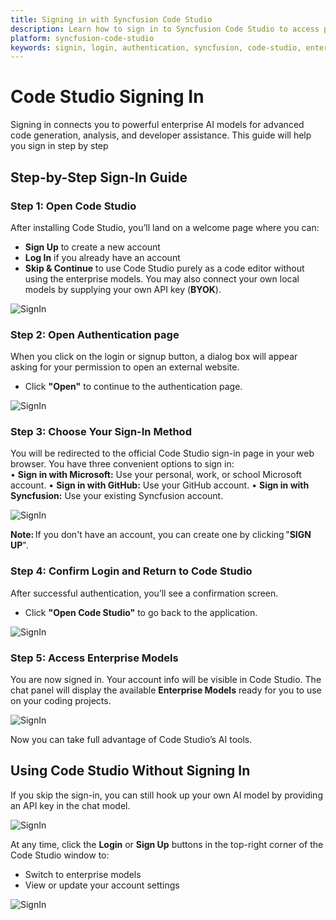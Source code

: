 ```yaml
---
title: Signing in with Syncfusion Code Studio
description: Learn how to sign in to Syncfusion Code Studio to access powerful enterprise AI models for advanced code generation, analysis, and developer assistance.
platform: syncfusion-code-studio
keywords: signin, login, authentication, syncfusion, code-studio, enterprise models, getting started
---
```


# Code Studio Signing In

Signing in connects you to powerful enterprise AI models for advanced code generation, analysis, and developer assistance. This guide will help you sign in step by step

## Step-by-Step Sign-In Guide

### Step 1: Open Code Studio
After installing Code Studio, you’ll land on a welcome page where you can:
- **Sign Up** to create a new account
- **Log In** if you already have an account
- **Skip & Continue** to use Code Studio purely as a code editor without using the enterprise models. You may also connect your own local models by supplying your own API key (**BYOK**).

<img src="./getting-started-image/sign0.png" alt="SignIn" />

### Step 2: Open Authentication page
When you click on the login or signup button, a dialog box will appear asking for your permission to open an external website.

- Click **"Open"** to continue to the authentication page.

<img src="./getting-started-image/signopen.png" alt="SignIn" />

### Step 3: Choose Your Sign-In Method
You will be redirected to the official Code Studio sign-in page in your web browser. You have three convenient options to sign in:  
• **Sign in with Microsoft:** Use your personal, work, or school Microsoft account.
• **Sign in with GitHub:** Use your GitHub account.
• **Sign in with Syncfusion:** Use your existing Syncfusion account.

<img src="./getting-started-image/sign3.png" alt="SignIn" />

**Note:** If you don't have an account, you can create one by clicking "**SIGN UP**".


### Step 4: Confirm Login and Return to Code Studio
After successful authentication, you’ll see a confirmation screen.

- Click **"Open Code Studio"** to go back to the application.

<img src="./getting-started-image/sign4.png" alt="SignIn" />

### Step 5: Access Enterprise Models
You are now signed in. Your account info will be visible in Code Studio.
The chat panel will display the available **Enterprise Models** ready for you to use on your coding projects.


<img src="./getting-started-image/enterprise.png" alt="SignIn" />

Now you can take full advantage of Code Studio’s AI tools.

## Using Code Studio Without Signing In

If you skip the sign-in, you can still hook up your own AI model by providing an API key in the chat model.

<img src="./getting-started-image/signaddmodel.png" alt="SignIn" />

At any time, click the **Login** or **Sign Up** buttons in the top-right corner of the Code Studio window to:
- Switch to enterprise models
- View or update your account settings
<img src="./getting-started-image/sign1.png" alt="SignIn" />